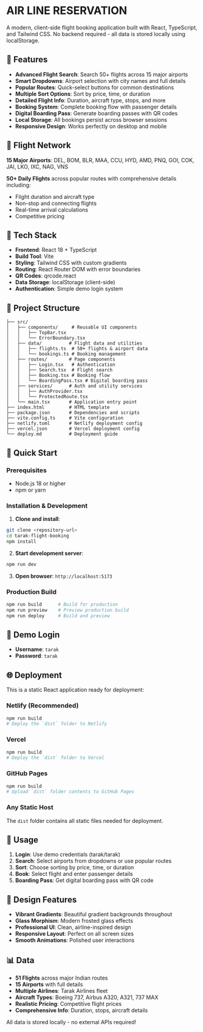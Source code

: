 # AIR LINE RESERVATION

A modern, client-side flight booking application built with React, TypeScript, and Tailwind CSS. No backend required - all data is stored locally using localStorage.

## 🚀 Features

- **Advanced Flight Search**: Search 50+ flights across 15 major airports
- **Smart Dropdowns**: Airport selection with city names and full details
- **Popular Routes**: Quick-select buttons for common destinations
- **Multiple Sort Options**: Sort by price, time, or duration
- **Detailed Flight Info**: Duration, aircraft type, stops, and more
- **Booking System**: Complete booking flow with passenger details
- **Digital Boarding Pass**: Generate boarding passes with QR codes
- **Local Storage**: All bookings persist across browser sessions
- **Responsive Design**: Works perfectly on desktop and mobile

## 🛫 Flight Network

**15 Major Airports**: DEL, BOM, BLR, MAA, CCU, HYD, AMD, PNQ, GOI, COK, JAI, LKO, IXC, NAG, VNS

**50+ Daily Flights** across popular routes with comprehensive details including:
- Flight duration and aircraft type
- Non-stop and connecting flights
- Real-time arrival calculations
- Competitive pricing

## 🔧 Tech Stack

- **Frontend**: React 18 + TypeScript
- **Build Tool**: Vite
- **Styling**: Tailwind CSS with custom gradients
- **Routing**: React Router DOM with error boundaries
- **QR Codes**: qrcode.react
- **Data Storage**: localStorage (client-side)
- **Authentication**: Simple demo login system

## 📁 Project Structure

```
├── src/
│   ├── components/     # Reusable UI components
│   │   ├── TopBar.tsx
│   │   └── ErrorBoundary.tsx
│   ├── data/          # Flight data and utilities
│   │   ├── flights.ts  # 50+ flights & airport data
│   │   └── bookings.ts # Booking management
│   ├── routes/        # Page components
│   │   ├── Login.tsx   # Authentication
│   │   ├── Search.tsx  # Flight search
│   │   ├── Booking.tsx # Booking flow
│   │   └── BoardingPass.tsx # Digital boarding pass
│   ├── services/      # Auth and utility services
│   │   ├── AuthProvider.tsx
│   │   └── ProtectedRoute.tsx
│   └── main.tsx       # Application entry point
├── index.html         # HTML template
├── package.json       # Dependencies and scripts
├── vite.config.ts     # Vite configuration
├── netlify.toml       # Netlify deployment config
├── vercel.json        # Vercel deployment config
└── deploy.md          # Deployment guide
```

## 🚀 Quick Start

### Prerequisites
- Node.js 18 or higher
- npm or yarn

### Installation & Development

1. **Clone and install**:
```bash
git clone <repository-url>
cd tarak-flight-booking
npm install
```

2. **Start development server**:
```bash
npm run dev
```

3. **Open browser**: `http://localhost:5173`

### Production Build

```bash
npm run build      # Build for production
npm run preview    # Preview production build
npm run deploy     # Build and preview
```

## 🔐 Demo Login

- **Username**: `tarak`
- **Password**: `tarak`

## 🌐 Deployment

This is a static React application ready for deployment:

### Netlify (Recommended)
```bash
npm run build
# Deploy the `dist` folder to Netlify
```

### Vercel
```bash
npm run build
# Deploy the `dist` folder to Vercel
```

### GitHub Pages
```bash
npm run build
# Upload `dist` folder contents to GitHub Pages
```

### Any Static Host
The `dist` folder contains all static files needed for deployment.

## 📱 Usage

1. **Login**: Use demo credentials (tarak/tarak)
2. **Search**: Select airports from dropdowns or use popular routes
3. **Sort**: Choose sorting by price, time, or duration
4. **Book**: Select flight and enter passenger details
5. **Boarding Pass**: Get digital boarding pass with QR code

## 🎨 Design Features

- **Vibrant Gradients**: Beautiful gradient backgrounds throughout
- **Glass Morphism**: Modern frosted glass effects
- **Professional UI**: Clean, airline-inspired design
- **Responsive Layout**: Perfect on all screen sizes
- **Smooth Animations**: Polished user interactions

## 📊 Data

- **51 Flights** across major Indian routes
- **15 Airports** with full details
- **Multiple Airlines**: Tarak Airlines fleet
- **Aircraft Types**: Boeing 737, Airbus A320, A321, 737 MAX
- **Realistic Pricing**: Competitive flight prices
- **Comprehensive Info**: Duration, stops, aircraft details

All data is stored locally - no external APIs required!





